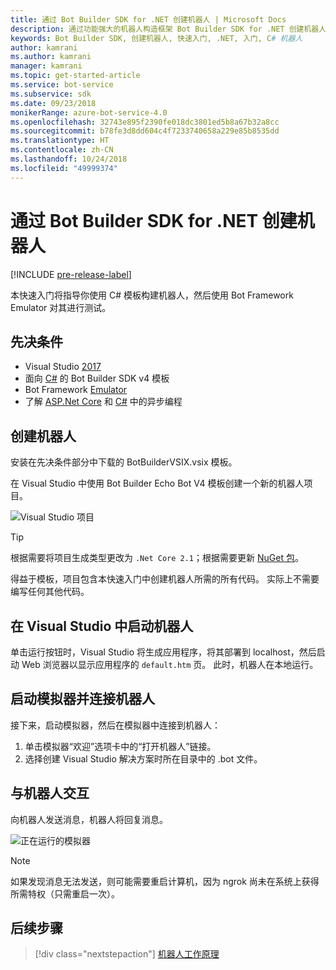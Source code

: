 ```yaml
---
title: 通过 Bot Builder SDK for .NET 创建机器人 | Microsoft Docs
description: 通过功能强大的机器人构造框架 Bot Builder SDK for .NET 创建机器人。
keywords: Bot Builder SDK, 创建机器人, 快速入门, .NET, 入门, C# 机器人
author: kamrani
ms.author: kamrani
manager: kamrani
ms.topic: get-started-article
ms.service: bot-service
ms.subservice: sdk
ms.date: 09/23/2018
monikerRange: azure-bot-service-4.0
ms.openlocfilehash: 32743e895f2390fe018dc3801ed5b8a67b32a8cc
ms.sourcegitcommit: b78fe3d8dd604c4f7233740658a229e85b8535dd
ms.translationtype: HT
ms.contentlocale: zh-CN
ms.lasthandoff: 10/24/2018
ms.locfileid: "49999374"
---
```

# <a name="create-a-bot-with-the-bot-builder-sdk-for-net"></a>通过 Bot Builder SDK for .NET 创建机器人
[!INCLUDE [pre-release-label](../includes/pre-release-label.md)]

本快速入门将指导你使用 C# 模板构建机器人，然后使用 Bot Framework Emulator 对其进行测试。 

## <a name="prerequisites"></a>先决条件
- Visual Studio [2017](https://www.visualstudio.com/downloads)
- 面向 [C#](https://botbuilder.myget.org/feed/aitemplates/package/vsix/BotBuilderV4.fbe0fc50-a6f1-4500-82a2-189314b7bea2) 的 Bot Builder SDK v4 模板
- Bot Framework [Emulator](https://github.com/Microsoft/BotFramework-Emulator/releases)
- 了解 [ASP.Net Core](https://docs.microsoft.com/aspnet/core/) 和 [C#](https://docs.microsoft.com/en-us/dotnet/csharp/programming-guide/concepts/async/index) 中的异步编程

## <a name="create-a-bot"></a>创建机器人
安装在先决条件部分中下载的 BotBuilderVSIX.vsix 模板。 

在 Visual Studio 中使用 Bot Builder Echo Bot V4 模板创建一个新的机器人项目。

![Visual Studio 项目](../media/azure-bot-quickstarts/bot-builder-dotnet-project.png)

> [!TIP] 
> 根据需要将项目生成类型更改为 ``.Net Core 2.1``；根据需要更新 [NuGet 包](https://docs.microsoft.com/en-us/nuget/quickstart/install-and-use-a-package-in-visual-studio)。

得益于模板，项目包含本快速入门中创建机器人所需的所有代码。 实际上不需要编写任何其他代码。

## <a name="start-your-bot-in-visual-studio"></a>在 Visual Studio 中启动机器人

单击运行按钮时，Visual Studio 将生成应用程序，将其部署到 localhost，然后启动 Web 浏览器以显示应用程序的 `default.htm` 页。 此时，机器人在本地运行。

## <a name="start-the-emulator-and-connect-your-bot"></a>启动模拟器并连接机器人

接下来，启动模拟器，然后在模拟器中连接到机器人：

1. 单击模拟器“欢迎”选项卡中的“打开机器人”链接。 
2. 选择创建 Visual Studio 解决方案时所在目录中的 .bot 文件。

## <a name="interact-with-your-bot"></a>与机器人交互

向机器人发送消息，机器人将回复消息。

![正在运行的模拟器](../media/emulator-v4/emulator-running.png)

> [!NOTE]
> 如果发现消息无法发送，则可能需要重启计算机，因为 ngrok 尚未在系统上获得所需特权（只需重启一次）。

## <a name="next-steps"></a>后续步骤

> [!div class="nextstepaction"]
> [机器人工作原理](../v4sdk/bot-builder-basics.md) 
